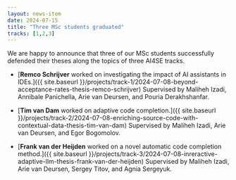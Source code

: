 ```yaml
---
layout: news-item
date: 2024-07-15
title: "Three MSc students graduated"
tracks: [1,2,3]
---
```



We are happy to announce that three of our MSc students successfully defended their theses along the topics of three AI4SE tracks.

- [**Remco Schrijver** worked on investigating the impact of AI assistants in IDEs.]({{ site.baseurl }}/projects/track-1/2024-07-08-beyond-acceptance-rates-thesis-remco-schrijver) Supervised by Maliheh Izadi, Annibale Panichella, Arie van Deursen, and Pouria Derakhshanfar.

- [**Tim van Dam** worked on adaptive code completion.]({{ site.baseurl }}/projects/track-2/2024-07-08-enriching-source-code-with-contextual-data-thesis-tim-van-dam) Supervised by Maliheh Izadi, Arie van Deursen, and Egor Bogomolov.

- [**Frank van der Heijden** worked on a novel automatic code completion method.]({{ site.baseurl }}/projects/track-3/2024-07-08-inreractive-adaptive-llm-thesis-frank-van-der-heijden) Supervised by Maliheh Izadi, Arie van Deursen, Sergey Titov, and Agnia Sergeyuk.

